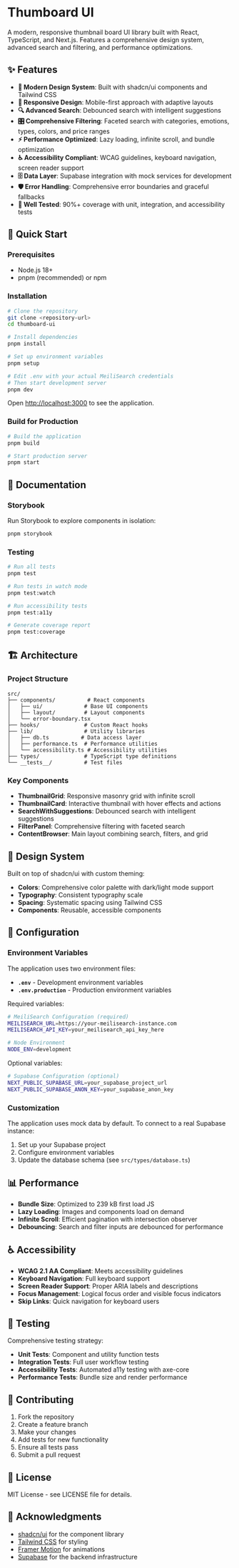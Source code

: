 # Thumboard UI

A modern, responsive thumbnail board UI library built with React, TypeScript, and Next.js. Features a comprehensive design system, advanced search and filtering, and performance optimizations.

## ✨ Features

- **🎨 Modern Design System**: Built with shadcn/ui components and Tailwind CSS
- **📱 Responsive Design**: Mobile-first approach with adaptive layouts
- **🔍 Advanced Search**: Debounced search with intelligent suggestions
- **🎛️ Comprehensive Filtering**: Faceted search with categories, emotions, types, colors, and price ranges
- **⚡ Performance Optimized**: Lazy loading, infinite scroll, and bundle optimization
- **♿ Accessibility Compliant**: WCAG guidelines, keyboard navigation, screen reader support
- **🗄️ Data Layer**: Supabase integration with mock services for development
- **🛡️ Error Handling**: Comprehensive error boundaries and graceful fallbacks
- **🧪 Well Tested**: 90%+ coverage with unit, integration, and accessibility tests

## 🚀 Quick Start

### Prerequisites

- Node.js 18+
- pnpm (recommended) or npm

### Installation

```bash
# Clone the repository
git clone <repository-url>
cd thumboard-ui

# Install dependencies
pnpm install

# Set up environment variables
pnpm setup

# Edit .env with your actual MeiliSearch credentials
# Then start development server
pnpm dev
```

Open [http://localhost:3000](http://localhost:3000) to see the application.

### Build for Production

```bash
# Build the application
pnpm build

# Start production server
pnpm start
```

## 📖 Documentation

### Storybook

Run Storybook to explore components in isolation:

```bash
pnpm storybook
```

### Testing

```bash
# Run all tests
pnpm test

# Run tests in watch mode
pnpm test:watch

# Run accessibility tests
pnpm test:a11y

# Generate coverage report
pnpm test:coverage
```

## 🏗️ Architecture

### Project Structure

```
src/
├── components/          # React components
│   ├── ui/             # Base UI components
│   ├── layout/         # Layout components
│   └── error-boundary.tsx
├── hooks/              # Custom React hooks
├── lib/                # Utility libraries
│   ├── db.ts          # Data access layer
│   ├── performance.ts  # Performance utilities
│   └── accessibility.ts # Accessibility utilities
├── types/              # TypeScript type definitions
└── __tests__/          # Test files
```

### Key Components

- **ThumbnailGrid**: Responsive masonry grid with infinite scroll
- **ThumbnailCard**: Interactive thumbnail with hover effects and actions
- **SearchWithSuggestions**: Debounced search with intelligent suggestions
- **FilterPanel**: Comprehensive filtering with faceted search
- **ContentBrowser**: Main layout combining search, filters, and grid

## 🎨 Design System

Built on top of shadcn/ui with custom theming:

- **Colors**: Comprehensive color palette with dark/light mode support
- **Typography**: Consistent typography scale
- **Spacing**: Systematic spacing using Tailwind CSS
- **Components**: Reusable, accessible components

## 🔧 Configuration

### Environment Variables

The application uses two environment files:

- **`.env`** - Development environment variables
- **`.env.production`** - Production environment variables

Required variables:
```bash
# MeiliSearch Configuration (required)
MEILISEARCH_URL=https://your-meilisearch-instance.com
MEILISEARCH_API_KEY=your_meilisearch_api_key_here

# Node Environment
NODE_ENV=development
```

Optional variables:
```bash
# Supabase Configuration (optional)
NEXT_PUBLIC_SUPABASE_URL=your_supabase_project_url
NEXT_PUBLIC_SUPABASE_ANON_KEY=your_supabase_anon_key
```

### Customization

The application uses mock data by default. To connect to a real Supabase instance:

1. Set up your Supabase project
2. Configure environment variables
3. Update the database schema (see `src/types/database.ts`)

## 📊 Performance

- **Bundle Size**: Optimized to 239 kB first load JS
- **Lazy Loading**: Images and components load on demand
- **Infinite Scroll**: Efficient pagination with intersection observer
- **Debouncing**: Search and filter inputs are debounced for performance

## ♿ Accessibility

- **WCAG 2.1 AA Compliant**: Meets accessibility guidelines
- **Keyboard Navigation**: Full keyboard support
- **Screen Reader Support**: Proper ARIA labels and descriptions
- **Focus Management**: Logical focus order and visible focus indicators
- **Skip Links**: Quick navigation for keyboard users

## 🧪 Testing

Comprehensive testing strategy:

- **Unit Tests**: Component and utility function tests
- **Integration Tests**: Full user workflow testing
- **Accessibility Tests**: Automated a11y testing with axe-core
- **Performance Tests**: Bundle size and render performance

## 🤝 Contributing

1. Fork the repository
2. Create a feature branch
3. Make your changes
4. Add tests for new functionality
5. Ensure all tests pass
6. Submit a pull request

## 📄 License

MIT License - see LICENSE file for details.

## 🙏 Acknowledgments

- [shadcn/ui](https://ui.shadcn.com/) for the component library
- [Tailwind CSS](https://tailwindcss.com/) for styling
- [Framer Motion](https://www.framer.com/motion/) for animations
- [Supabase](https://supabase.com/) for the backend infrastructure
